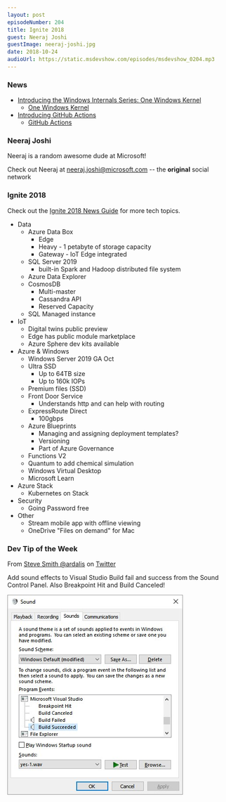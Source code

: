 ```yaml
---
layout: post
episodeNumber: 204
title: Ignite 2018
guest: Neeraj Joshi
guestImage: neeraj-joshi.jpg
date: 2018-10-24
audioUrl: https://static.msdevshow.com/episodes/msdevshow_0204.mp3
---
```


### News

 - [Introducing the Windows Internals Series: One Windows Kernel](https://insider.windows.com/en-us/articles/category/article-categories/windows-internals/)
   - [One Windows Kernel](https://techcommunity.microsoft.com/t5/Windows-Kernel-Internals/One-Windows-Kernel/ba-p/267142)
 - [Introducing GitHub Actions](https://css-tricks.com/introducing-github-actions/)
   - [GitHub Actions](https://github.com/features/actions)

### Neeraj Joshi

Neeraj is a random awesome dude at Microsoft!

Check out Neeraj at [neeraj.joshi@microsoft.com](mailto:Neeraj.joshi@microsoft.com?subject=You%20were%20Awesome%20on%20the%20MS%20Dev%20Show) -- the **original** social network

### Ignite 2018

Check out the [Ignite 2018 News Guide](IGNITEBOOKOFNEWS-2018.pdf) for more tech topics.
 
 - Data
   - Azure Data Box
     - Edge
     - Heavy - 1 petabyte of storage capacity
     - Gateway - IoT Edge integrated
   - SQL Server 2019
     - built-in Spark and Hadoop distributed file system
   - Azure Data Explorer
   - CosmosDB
     - Multi-master
     - Cassandra API
     - Reserved Capacity
   - SQL Managed instance
 - IoT
   - Digital twins public preview
   - Edge has public module marketplace
   - Azure Sphere dev kits available
 - Azure & Windows
   - Windows Server 2019 GA Oct
   - Ultra SSD
     - Up to 64TB size
     - Up to 160k IOPs
   - Premium files (SSD)
   - Front Door Service
     - Understands http and can help with routing
   - ExpressRoute Direct
     - 100gbps
   - Azure Blueprints
     - Managing and assigning deployment templates?
     - Versioning
     - Part of Azure Governance
   - Functions V2
   - Quantum to add chemical simulation
   - Windows Virtual Desktop
   - Microsoft Learn
 - Azure Stack
   - Kubernetes on Stack
 - Security
   - Going Password free
 - Other
   - Stream mobile app with offline viewing
   - OneDrive "Files on demand" for Mac
    
### Dev Tip of the Week

 From [Steve Smith @ardalis](https:/twitter.com/ardalis) on [Twitter](https://twitter.com/ardalis/status/1051888353451417600/photo/1)

Add sound effects to Visual Studio Build fail and success from the Sound Control Panel. Also Breakpoint Hit and Build Canceled!

![Sound dialog box](sounds.jpg)